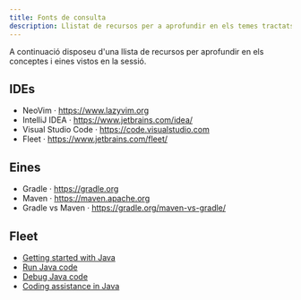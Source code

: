 ```yaml
---
title: Fonts de consulta
description: Llistat de recursos per a aprofundir en els temes tractats
---
```


A continuació disposeu d'una llista de recursos per aprofundir en els conceptes i eines
vistos en la sessió.

## IDEs

- NeoVim · https://www.lazyvim.org
- IntelliJ IDEA · https://www.jetbrains.com/idea/
- Visual Studio Code · https://code.visualstudio.com
- Fleet · https://www.jetbrains.com/fleet/

## Eines

- Gradle · https://gradle.org
- Maven · https://maven.apache.org
- Gradle vs Maven · https://gradle.org/maven-vs-gradle/

## Fleet

- [Getting started with Java](https://www.jetbrains.com/help/fleet/getting-started-with-java-in-fleet.html)
- [Run Java code](https://www.jetbrains.com/help/fleet/run-java-code.html)
- [Debug Java code](https://www.jetbrains.com/help/fleet/debug-java-code.html)
- [Coding assistance in Java](https://www.jetbrains.com/help/fleet/coding-assistance-java.html)